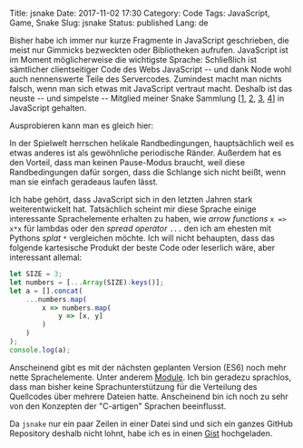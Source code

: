 Title: jsnake
Date: 2017-11-02 17:30
Category: Code
Tags: JavaScript, Game, Snake
Slug: jsnake
Status: published
Lang: de

Bisher habe ich immer nur kurze Fragmente in JavaScript geschrieben, die
meist nur Gimmicks bezweckten oder Bibliotheken aufrufen. JavaScript ist im
Moment möglicherweise die wichtigste Sprache: Schließlich ist sämtlicher
clientseitiger Code des Webs JavaScript -- und dank Node wohl auch nennenswerte
Teile des Servercodes. Zumindest macht man nichts falsch, wenn man sich etwas
mit JavaScript vertraut macht.
Deshalb ist das neuste -- und simpelste -- Mitglied meiner Snake Sammlung
[[1]({filename}/snake.md), [2]({filename}/pysnake.md), [3]({filename}/msnake.md), [4]({filename}/rsnake.md)]
in JavaScript gehalten.

Ausprobieren kann man es gleich hier:

<canvas id="jsnake" class="fixed-size-400 center"></canvas>
<script async src="/js/jsnake/jsnake.js"></script>

In der Spielwelt herrschen helikale Randbedingungen, hauptsächlich weil es etwas
anderes ist als gewöhnliche periodische Ränder. Außerdem hat es den Vorteil,
dass man keinen Pause-Modus braucht, weil diese Randbedingungen dafür sorgen,
dass die Schlange sich nicht beißt, wenn man sie einfach geradeaus laufen lässt.

Ich habe gehört, dass JavaScript sich in den letzten Jahren stark
weiterentwickelt hat. Tatsächlich scheint mir
diese Sprache einige interessante Sprachelemente erhalten zu haben, wie *arrow
functions* `x => x*x` für lambdas oder den *spread operator* `...` den ich am
ehesten mit Pythons *splat* `*` vergleichen möchte.
Ich will nicht behaupten, dass das folgende kartesische Produkt der beste Code
oder leserlich wäre, aber interessant allemal:

```JavaScript
let SIZE = 3;
let numbers = [...Array(SIZE).keys()];
let a = [].concat(
    ...numbers.map(
        x => numbers.map(
            y => [x, y]
        )
    )
);
console.log(a);
```

Anscheinend gibt es mit der nächsten geplanten Version (ES6) noch mehr nette
Sprachelemente. Unter anderem [Module](https://developer.mozilla.org/en-US/docs/Web/JavaScript/Reference/Statements/import).
Ich bin geradezu sprachlos, dass man bisher keine Sprachunterstützung für
die Verteilung des Quellcodes über mehrere Dateien hatte. Anscheinend bin ich
noch zu sehr von den Konzepten der "C-artigen" Sprachen beeinflusst.

Da `jsnake` nur ein paar Zeilen in einer Datei sind und sich ein ganzes GitHub
Repository deshalb nicht lohnt, habe ich es in einen [Gist](https://gist.github.com/surt91/42eb076974e325433b66a5077d4623eb)
hochgeladen.
